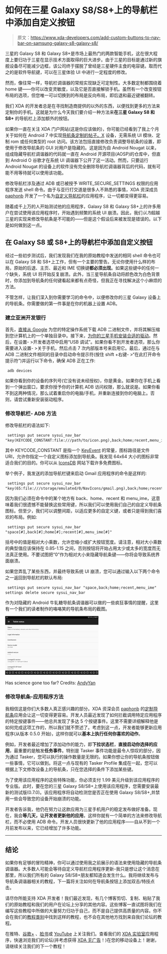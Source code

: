 # 如何在三星 Galaxy S8/S8+上的导航栏中添加自定义按钮

> 原文：<https://www.xda-developers.com/add-custom-buttons-to-nav-bar-on-samsung-galaxy-s8-galaxy-s8/>

三星的 Galaxy S8 和 Galaxy S8+是市场上最热门的两款智能手机，这在很大程度上要归功于三星在显示技术方面取得的巨大进步。由于三星的目标是通过新的旗舰设备尽可能减少边框，该公司终于摆脱了曾经是三星硬件主食的电容键。取而代之的是软件导航键，可以在三星体验 UI 中进行一定程度的修改。

然而，像往常一样，导航栏调谐器的常规实现缺乏可定制性。大多数定制都围绕着 home 键——你可以改变灵敏度，以及它是否直接解锁手机。虽然有一个改变按钮布局的选项，但您唯一可以切换到的布局是反向布局，即后退和最近键被翻转。

我们 XDA 的开发者总是在寻找制造商提供的以外的东西，以便找到更多的方法来定制你的手机。这就是为什么今天我们要介绍一种方法来**在三星 Galaxy S8 和 S8+** 的导航栏上添加额外的按钮。

如果你一直在关注 XDA 门户网站(这是你应该做的)，你可能已经看到了我上个月关于如何在 Android 7 中实现[导航条定制的帖子。X](https://www.xda-developers.com/nav-bar-customization-was-hidden-in-stock-nougat-all-along-and-it-never-needed-root/) 设备，无需系统 UI 模块、定制 rom 或任何类型的 root 访问。该方法包括直接修改负责调整导航条的设置，即使用于修改导航条的 GUI 对用户是隐藏的。这是因为自 Android Nougat 以来，组成隐藏导航栏调谐器的代码就一直在 Android 开源项目(AOSP)的仓库中，但直到 Android O 谷歌才在系统 UI 调谐器下公开了这一活动。然而，只要运行 Android Nougat 的设备上的软件没有完全删除导航栏调谐器背后的代码，就有可能不用等待就可以使用该功能。

修改导航栏涉及通过 ADB 或已被授予 WRITE_SECURE_SETTINGS 权限的应用程序发送 shell 命令。由于与亚行打交道是很多人不熟悉的事情，XDA 资深成员 [paphonb](https://forum.xda-developers.com/member.php?u=6018897) 开发了一个名为[自定义导航栏](https://forum.xda-developers.com/android/apps-games/app-custom-navigation-bar-customize-t3590967)的应用程序，让一切都变得更容易。

随着成千上万的人开始测试他的应用程序，Galaxy S8 和 Galaxy S8+上的许多用户在尝试使用该应用程序时，开始遇到频繁的系统 UI 崩溃。因此，我们*认为*超越三星的实现来修改导航条是不可能的——但是这个假设后来被发现是错误的。以下是如何做到这一点。

## 在 Galaxy S8 或 S8+上的导航栏中添加自定义按钮

经过一些初步测试后，我们发现我们在我的原始教程中发送的相同 shell 命令也可以在 Galaxy S8 和 S8+上工作，但有一个主要的警告。无论你使用什么样的布局，原始的后退、主页、最近和 IME 切换键**都必须出现**。如果这些键中的任何一个缺失，系统 UI 将开始反复崩溃。此外，当三星导航条自动将颜色改为白色背景时，你添加到导航条的任何键看起来都有点奇怪，但我正在寻找解决这个小麻烦的方法。

不管怎样，让我们深入到你需要学习的命令中，以便修改你的三星 Galaxy 设备上的导航条。你需要做的第一件事是在你的机器上设置 ADB。

### 建立亚洲开发银行

首先，[直接从 Google](https://www.xda-developers.com/google-releases-separate-adb-and-fastboot-binary-downloads/) 为您的特定操作系统下载 ADB 二进制文件，并将其解压缩到您计算机上的一个单独目录中。接下来，[为你的三星手机安装合适的驱动](https://developer.android.com/studio/run/oem-usb.html)。然后，在设置- >开发者选项中启用“USB 调试”。如果你看不到开发者选项，那么你需要进入设置- >关于手机，然后点击 7 次内部版本号来启用它。最后，通过在与 ADB 二进制文件相同的目录中启动命令提示符(按住 shift +右键- >“在此打开命令提示符”)并运行以下命令，确保 ADB 正在工作:

```
 adb devices 
```

如果你看到你的设备的序列号(它没有说未经授权)，你是黄金。如果你在手机上看到一个弹出窗口，要求你授予你的计算机 ADB 访问权限，那么就说是。如果你看不到这两种情况，那么试着重启你的电脑/手机，并重新连接到你的电脑上。否则，请尝试重新安装驱动程序。

### 修改导航栏- ADB 方法

修改导航栏的语法如下:

```
 settings put secure sysui_nav_bar "key(KEYCODE_CONSTANT:file:///path/to/icon.png),back;home;recent,menu_ime" 
```

其中 KEYCODE_CONSTANT 是指一个 [KeyEvent](https://developer.android.com/reference/android/view/KeyEvent.html) 的常量，图标路径是文件 URI，允许你指定一个自定义图标添加到导航条。我发现 64x64 大小的图标非常适合我们的目的。你可以从 [IconsDB](http://www.iconsdb.com/) 网站下载许多免费图标。

举个例子，我发送的添加导航栏键来启动 Gmail 应用程序的命令是这样的:

```
 settings put secure sysui_nav_bar "key(65:file:///storage/emulated/0/NavIcons/gmail.png),back;home;recent,menu_ime" 
```

因为我们必须在命令中的某个地方有 back、home、recent 和 menu_ime，这意味着我们很遗憾不能替换这些常用键，所以我们可以使用我们自己的自定义导航条图标。但至少，我们可以调整间距，以适应更多的自定义键，或者只是得到我们喜欢的布局。例如:

```
 settings put secure sysui_nav_bar "space[#],back[#];home[#];recent[#],menu_ime[#]" 
```

括号中的值是相对大小乘数，允许您缩小或扩大按钮宽度。请注意，相对大小乘数的典型值应该保持在 0.85-1.15 之间，否则按钮将开始占用太少或太多的宽度而无法真正使用。不要试图把“0”作为相对大小来隐藏导航条键——你将会导致系统界面崩溃。

如果您弄乱了某些东西，并最终导致系统 UI 崩溃，您可以通过输入以下两个命令之一返回到导航栏的默认布局:

```
 settings put secure sysui_nav_bar "space,back;home;recent,menu_ime"
settings delete secure sysui_nav_bar 
```

作为对隐藏的 Android 牛轧糖导航条调谐器可以做的一些疯狂事情的提醒，这里有一个我们的读者制作的咯咯笑的导航条布局的截图。

 <picture>![](img/fac5655b0e5967a3a4895b19551af833.png)</picture> 

Has science gone too far? Credits: [AndyYan](https://disqus.com/by/xda-471951a0b745047ddb6d0e874c0ceaa9/)

### 修改导航条-应用程序方法

我相信这是你们大多数人真正感兴趣的部分。XDA 资深会员 [paphonb](https://forum.xda-developers.com/member.php?u=6018897) 的[定制导航条](https://forum.xda-developers.com/android/apps-games/app-custom-navigation-bar-customize-t3590967)应用会让这一切变得更容易。开发人员最近发现了如何拦截调用特定应用程序的特定按键事件——他总共发现了多达 5 个按键事件。这里不需要详细解释他是如何完成这项工作的，所以我们就不赘述了。考虑到这一点，开发者能够更新应用程序(从版本 0.5.0 开始)，这样你就可以**基本上执行任何你喜欢的动作**。

例如，开发者最近增加了添加动作的能力，即**下拉状态栏**，**直接启动你选择的应用**，最重要的是触发**任务事件**。特别是 Tasker 事件功能是最令人惊叹的部分，因为通过 Tasker，您可以执行的操作数量是无限的。如果你想让你的导航条按钮做一些事情，它可以做到。将这一点与现有的 Tasker Profile 集成在一起，您可以根据上下文修改设备上的导航条，只在您选择的条件下添加某些键。

为了使用该应用程序的这些特殊功能，你必须支付 1.99 美元升级到该应用程序的专业版。此时，要在您的三星 Galaxy S8/S8+上使用该应用程序，您需要安装最新的测试版(0.7.0)。该应用程序将自动检测您是否正在使用 Galaxy S8/S8+,并禁用一些会导致您的设备开始崩溃的功能。

开发者告诉我，他仍在努力让这款应用为三星手机用户的稳定发布做好准备。现在，我会**等几天，让开发者更新他的应用**，这样你就有一个简单的方法来修改导航栏，而不必使用 ADB 命令。开发人员很快更新了他的应用程序——自从不到一个月前发布以来，它已经增加了许多功能。

* * *

## 结论

如果你有足够的冒险精神，你可以通过使用我之前展示的语法来使用隐藏的导航条调谐器。大多数人可能会等待自定义导航栏应用程序更新-我只是想让这个消息在那里，所以我们所有的 Galaxy S8/S8+朋友都知道会发生什么。我将继续发布与导航条调谐器相关的教程，下一篇将关注如何在导航条按钮上添加双击/特技点击。

请尽你所能支持 XDA 开发者！我们最近发现，有几个博客剪切、复制、粘贴了我们的原始教程和我们的用户在论坛上分享的其他内容。这些博客一直试图将我们在编写这些教程中所做的大量努力归功于自己，而不是自己提供高质量的内容。你不会在我们的[教程类别](https://www.xda-developers.com/category/tutorials/)中找到这样的教程，也不会在其他地方找到来自我们论坛的教程。

在推特、[谷歌+](https://plus.google.com/+xda) 、[脸书](https://www.facebook.com/xda.developers/)或 [YouTube](https://www.youtube.com/user/xdadevelopers) 上关注我们。查看我们的 [XDA 实验室](https://www.xda-developers.com/xda-labs/)应用程序，快速浏览我们的论坛(并考虑获得 [XDA 无广告](https://forum.xda-developers.com/ad-free/)！)在您的移动设备上！谢谢，请继续关注我们的下一个教程！
